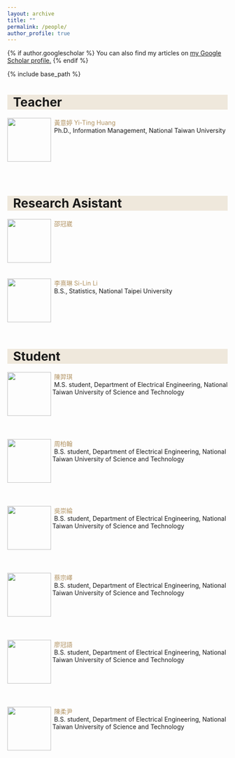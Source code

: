 ```yaml
---
layout: archive
title: ""
permalink: /people/
author_profile: true
---
```


{% if author.googlescholar %}
  You can also find my articles on <u><a href="{{author.googlescholar}}">my Google Scholar profile</a>.</u>
{% endif %}

{% include base_path %}

<!-- Teacher -->
<h1 style= "background:#efe8dc">&nbsp; Teacher</h1>
<p><img src="/images/bio-photo.jpg" height="100" align="left"/>
   <font color="#b29362">&nbsp;黃意婷 Yi-Ting Huang</font><br>
   &nbsp;Ph.D., Information Management, National Taiwan University<br><br><br><br><br><br>
<br>

<!-- Research Asistant -->
<h1 style= "background:#efe8dc">&nbsp; Research Asistant</h1>
<p><img src="/images/bio-photo.jpg" height="100" align="left"/>
   <font color="#b29362">&nbsp;邵冠崴</font><br>
   &nbsp;<br><br><br><br><br><br>
</p>

<p><img src="/images/bio-photo.jpg" height="100" align="left"/>
   <font color="#b29362" width="150">&nbsp;李熹琳 Si-Lin Li</font><br>
   &nbsp;B.S., Statistics, National Taipei University<br><br><br><br><br><br>
</p>

<!-- Student -->
<h1 style= "background:#efe8dc">&nbsp; Student</h1>
<p><img src="/images/bio-photo.jpg" height="100" align="left"/>
   <font color="#b29362">&nbsp;陳羿琪</font><br>
   &nbsp;M.S. student, Department of Electrical Engineering, National Taiwan University of Science and Technology<br><br><br><br><br><br>
</p>

<p><img src="/images/bio-photo.jpg" height="100" align="left"/>
   <font color="#b29362">&nbsp;周柏翰</font><br>
   &nbsp;B.S. student, Department of Electrical Engineering, National Taiwan University of Science and Technology<br><br><br><br><br><br>
</p>
<p><img src="/images/bio-photo.jpg" height="100" align="left"/>
   <font color="#b29362">&nbsp;吳崇綸</font><br>
   &nbsp;B.S. student, Department of Electrical Engineering, National Taiwan University of Science and Technology<br><br><br><br><br><br>
</p>
<p><img src="/images/bio-photo.jpg" height="100" align="left"/>
   <font color="#b29362">&nbsp;蔡宗嶧</font><br>
   &nbsp;B.S. student, Department of Electrical Engineering, National Taiwan University of Science and Technology<br><br><br><br><br><br>
</p>
<p><img src="/images/bio-photo.jpg" height="100" align="left"/>
   <font color="#b29362">&nbsp;廖冠語</font><br>
   &nbsp;B.S. student, Department of Electrical Engineering, National Taiwan University of Science and Technology<br><br><br><br><br><br>
</p>
<p><img src="/images/bio-photo.jpg" height="100" align="left"/>
   <font color="#b29362">&nbsp;陳柔尹</font><br>
   &nbsp;B.S. student, Department of Electrical Engineering, National Taiwan University of Science and Technology<br><br><br><br><br><br>
</p>

